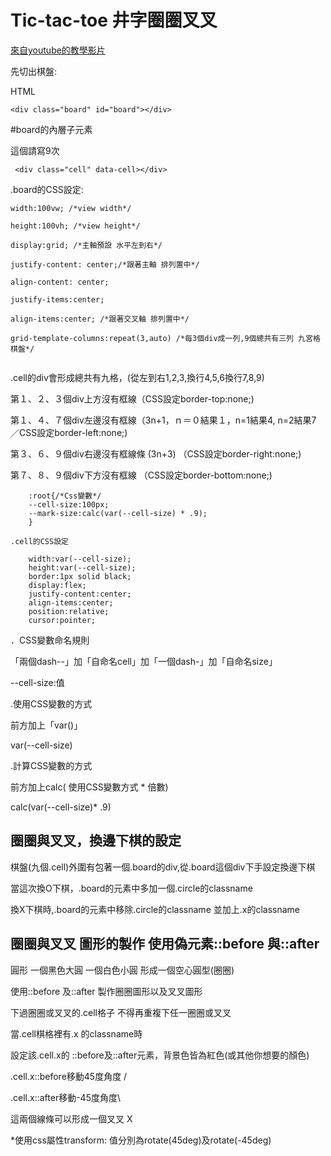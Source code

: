 # Tic-tac-toe 井字圈圈叉叉
[來自youtube的教學影片](https://www.youtube.com/watch?v=Y-GkMjUZsmM)

<!-- This content will not appear in the rendered MarkdownReadme.md寫法press兩次enter留下空白兩列,則可以換行 -->


先切出棋盤:  

HTML


```<div class="board" id="board"></div>```

#board的內層子元素<div class="cell">這個請寫9次　


``` <div class="cell" data-cell></div>```

.board的CSS設定: 

```   
width:100vw; /*view width*/

height:100vh; /*view height*/
    
display:grid; /*主軸預設 水平左到右*/
    
justify-content: center;/*跟著主軸 排列置中*/

align-content: center;
    
justify-items:center;
    
align-items:center; /*跟著交叉軸 排列置中*/
    
grid-template-columns:repeat(3,auto) /*每3個div成一列,9個總共有三列 九宮格棋盤*/  
    
 ```



.cell的div會形成總共有九格，(從左到右1,2,3,換行4,5,6換行7,8,9)

第１、２、３個div上方沒有框線（CSS設定border-top:none;)  

第１、４、７個div左邊沒有框線（3n+1，ｎ＝０結果１，n=1結果4, n=2結果7　／CSS設定border-left:none;)

第３、６、９個div右邊沒有框線條 (3n+3) （CSS設定border-right:none;)

第７、８、９個div下方沒有框線 （CSS設定border-bottom:none;)

```
    :root{/*Css變數*/
    --cell-size:100px;
    --mark-size:calc(var(--cell-size) * .9);
    }

```

```
.cell的CSS設定

    width:var(--cell-size);
    height:var(--cell-size);
    border:1px solid black;
    display:flex;
    justify-content:center;
    align-items:center;
    position:relative;
    cursor:pointer;    
```




．CSS變數命名規則

「兩個dash--」加「自命名cell」加「一個dash-」加「自命名size」 

--cell-size:值

.使用CSS變數的方式

 前方加上「var()」
 
 var(--cell-size)

.計算CSS變數的方式

 前方加上calc( 使用CSS變數方式 * 倍數)
 
 calc(var(--cell-size)* .9)
 
 
 

## 圈圈與叉叉，換邊下棋的設定


棋盤(九個.cell)外圍有包著一個.board的div,從.board這個div下手設定換邊下棋

當這次換O下棋，.board的元素中多加一個.circle的classname

換X下棋時,.board的元素中移除.circle的classname  並加上.x的classname



## 圈圈與叉叉  圖形的製作 使用偽元素::before 與::after

圓形  一個黑色大圓 一個白色小圓  形成一個空心圓型(圈圈)

使用::before 及::after 製作圈圈圖形以及叉叉圖形

下過圈圈或叉叉的.cell格子  不得再重複下任一圈圈或叉叉


當.cell棋格裡有.x 的classname時


設定該.cell.x的 ::before及::after元素，背景色皆為紅色(或其他你想要的顏色)

.cell.x::before移動45度角度 / 

 
.cell.x::after移動-45度角度\ 


這兩個線條可以形成一個叉叉 X


*使用css屬性transform:
值分別為rotate(45deg)及rotate(-45deg)






